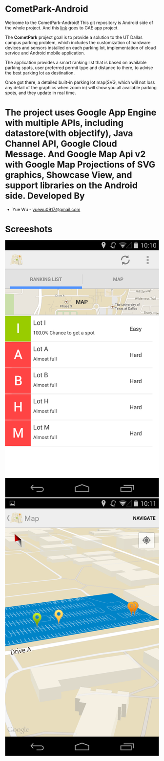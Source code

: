 CometPark-Android
=================
Welcome to the CometPark-Android! This git repository is Android side of the whole project. And this [link][1] goes to GAE app project.

The **CometPark** project goal is to provide a solution to the UT Dallas campus parking problem, which includes the customization of hardware devices and sensors installed on each parking lot, implementation of cloud service and Android mobile application.

The application provides a smart ranking list that is based on available parking spots, user preferred permit type and distance to there, to advise the best parking lot as destination.

Once got there, a detailed built-in parking lot map(SVG, which will not loss any detail of the graphics when zoom in) will show you all available parking spots, and they update in real time.

The project uses Google App Engine with multiple APIs, including datastore(with objectify), Java Channel API, Google Cloud Message. And Google Map Api v2 with Google Map Projections of SVG graphics, Showcase View, and support libraries on the Android side.
Developed By
============
* Yue Wu - <yuewu0917@gmail.com>

Screeshots
============
![Example Image][2] 
![Example Image][3]




[1]: https://github.com/Icetraveller/CometPark-GAE
[2]: https://raw.githubusercontent.com/Icetraveller/CometPark-Android/master/art/Screenshot_2014-05-07-10-10-41.png
[3]: https://raw.githubusercontent.com/Icetraveller/CometPark-Android/master/art/Screenshot_2014-05-07-10-11-41.png
